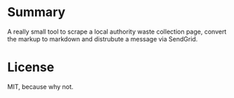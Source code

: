 # Summary

A really small tool to scrape a local authority waste collection page, convert the markup to markdown and distrubute a message via SendGrid.

# License

MIT, because why not.

